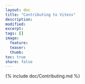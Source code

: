 ```yaml
---
layout: doc
title: "Contributing to Vitess"
description:
modified:
excerpt:
tags: []
image:
  feature:
  teaser:
  thumb:
toc: true
share: false
---
```


{% include doc/Contributing.md %}
